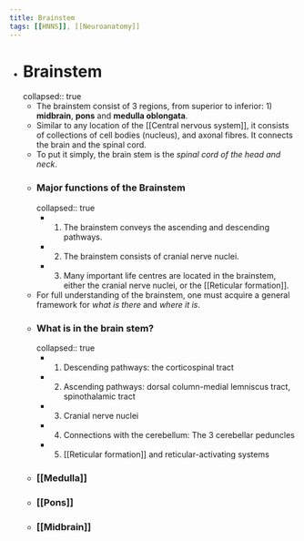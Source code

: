 ```yaml
---
title: Brainstem
tags: [[HNNS]], [[Neuroanatomy]] 
---
```


- # Brainstem
  collapsed:: true
	- The brainstem consist of 3 regions, from superior to inferior: 1) **midbrain**, **pons** and **medulla oblongata**.
	- Similar to any location of the [[Central nervous system]], it consists of collections of cell bodies (nucleus), and axonal fibres. It connects the brain and the spinal cord.
	- To put it simply, the brain stem is the *spinal cord of the head and neck*.
	- ### Major functions of the Brainstem
	  collapsed:: true
		- 1. The brainstem conveys the ascending and descending pathways.
		- 2. The brainstem consists of cranial nerve nuclei.
		- 3. Many important life centres are located in the brainstem, either the cranial nerve nuclei, or the [[Reticular formation]].
	- For full understanding of the brainstem, one must acquire a general framework for *what is there* and *where it is*.
	- ### What is in the brain stem?
	  collapsed:: true
		- 1. Descending pathways: the corticospinal tract
		- 2. Ascending pathways: dorsal column-medial lemniscus tract, spinothalamic tract
		- 3. Cranial nerve nuclei
		- 4. Connections with the cerebellum: The 3 cerebellar peduncles
		- 5. [[Reticular formation]] and reticular-activating systems
	- ### [[Medulla]]
	- ### [[Pons]]
	- ### [[Midbrain]]